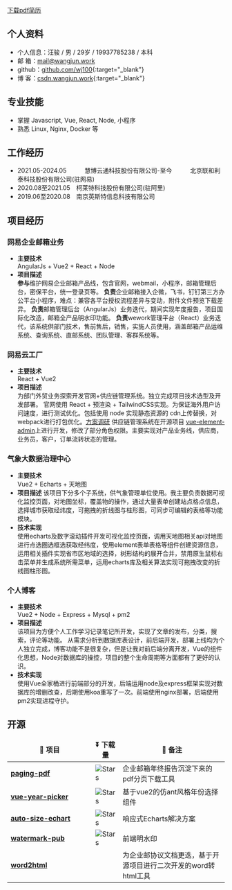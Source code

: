 [下载pdf简历](https://raw.githubusercontent.com/wj100/resume/gh-pages/汪骏（前端）.pdf)

## 个人资料

* 个人信息：汪骏  /  男  /  29岁  /  19937785238  /  本科
* 邮 箱：<mail@wangjun.work>
* github：[github.com/wj100](http://github.com/wj100){:target="_blank"}
* 博 客：[csdn.wangjun.work](http://csdn.wangjun.work){:target="_blank"}

## 专业技能

* 掌握 Javascript, Vue, React, Node, 小程序
* 熟悉 Linux, Nginx, Docker 等

## 工作经历

* 2021.05-2024.05&emsp;&emsp;&emsp;慧博云通科技股份有限公司-至今&emsp;&emsp;&emsp;北京联和利泰科技股份有限公司(驻网易)
* 2020.08至2021.05&emsp;柯莱特科技股份有限公司(驻阿里)
* 2019.06至2020.08&emsp;南京英斯特信息科技有限公司

## 项目经历

### 网易企业邮箱业务

* __主要技术__  
    AngularJs + Vue2 + React + Node
* __项目描述__  
    **参与**维护网易企业邮箱产品线，包含官网，webmail，小程序，邮箱管理后台，密保平台，统一登录页等。
    **负责**企业邮箱接入企微，飞书，钉钉第三方办公平台小程序，难点：兼容各平台授权流程差异与变动，附件文件预览下载差异。
    **负责**邮箱管理后台（AngularJs）业务迭代，期间实现年度报告，项目国际化改造，邮箱全产品明水印功能。
    **负责**wework管理平台（React）业务迭代，该系统供部门技术，售前售后，销售，实施人员使用，涵盖邮箱产品运维系统、查询系统、直邮系统、团队管理、客群系统等。

### 网易云工厂

* __主要技术__  
    React + Vue2
* __项目描述__  
    为部门外贸业务探索开发官网+供应链管理系统。独立完成项目技术选型及开发部署。
    官网使用 React + 预渲染 + TailwindCSS实现。为保证海外用户访问速度，进行测试优化。包括使用 node 实现静态资源的 cdn上传替换，对 webpack进行打包优化。[方案调研](https://blog.csdn.net/qq_44472722/article/details/142899417?sharetype=blogdetail&sharerId=142899417&sharerefer=PC&sharesource=qq_44472722&spm=1011.2480.3001.8118)
    供应链管理系统在开源项目 [vue-element-admin](https://github.com/PanJiaChen/vue-element-admin)上进行开发，修改了部分角色权限。主要实现对产品业务线，供应商，业务员，客户，订单流转状态的管理。

### 气象大数据治理中心

* __主要技术__  
    Vue2 + Echarts + 天地图
* __项目描述__
    该项目下分多个子系统，供气象管理单位使用。我主要负责数据可视化监控页面，对地图坐标，覆盖物的操作，通过大量表单创建站点格点信息，选择城市获取经纬度，可拖拽的折线图与柱形图，可同步可编辑的表格等功能模块。
* __技术实现__  
    使用echarts及数字滚动插件开发可视化监控页面，调用天地图相关api对地图进行点选圈选框选获取经纬度，使用element表单表格等组件创建资源信息，运用相关插件实现省市区地域的选择，树形结构的展开合并，禁用原生鼠标右击菜单并生成系统所需菜单，运用echarts库及相关算法实现可拖拽改变的折线图柱形图。

### 个人博客

* __主要技术__  
    Vue2 + Node + Express + Mysql + pm2
* __项目描述__  
    该项目为方便个人工作学习记录笔记所开发，实现了文章的发布，分类，搜索，评论等功能。 从需求分析到数据库表设计，前后端开发，部署上线均为个人独立完成，博客功能不是很复杂，但是让我对前后端分离开发，Vue的组件化思想，Node对数据库的操控，项目的整个生命周期等方面都有了更好的认识。
* __技术实现__  
    使用Vue全家桶进行前端部分的开发，后端运用node及express框架实现对数据库的增删改查，后期使用koa重写了一次。前端使用nginx部署，后端使用pm2实现进程守护。

## 开源

<table>
  <thead align="center">
      <tr>
        <td><b>🎁 项目</b></td>
        <td><b>⏬ 下载量</b></td>
        <td><b>💬 备注</b></td>
     </tr>
  </thead>
  <tbody>
    <tr>
      <td style="width:180px"><a href="https://www.npmjs.com/package/paging-pdf"><b>paging-pdf</b></a></td>
      <td><img alt="Stars" src="https://img.shields.io/npm/dt/paging-pdf.svg"/></td>
      <td>企业邮箱年终报告沉淀下来的pdf分页下载工具</td>
    </tr>
    <tr>
      <td style="width:180px"><a href="https://www.npmjs.com/package/vue-year-picker"><b>vue-year-picker</b></a></td>
      <td><img alt="Stars" src="https://img.shields.io/npm/dt/vue-year-picker.svg"/></td>
      <td>基于vue2的仿ant风格年份选择组件</td>
    </tr>
    <tr>
      <td style="width:180px"><a href="https://www.npmjs.com/package/auto-size-echart"><b>auto-size-echart</b></a></td>
      <td><img alt="Stars" src="https://img.shields.io/npm/dt/auto-size-echart.svg"/></td>
      <td>响应式Echarts解决方案</td>
    </tr>
    <tr>
      <td style="width:180px"><a href="https://www.npmjs.com/package/watermark-pub"><b>watermark-pub</b></a></td>
      <td><img alt="Stars" src="https://img.shields.io/npm/dt/watermark-pub.svg"/></td>
      <td>前端明水印</td>
    </tr>
    <tr>
      <td style="width:180px"><a href="https://github.com/wj100/word2html"><b>word2html</b></a></td>
      <td></td>
      <td>为企业邮协议文档更迭，基于开源项目进行二次开发的word转html工具</td>
    </tr>
  </tbody>
</table>
